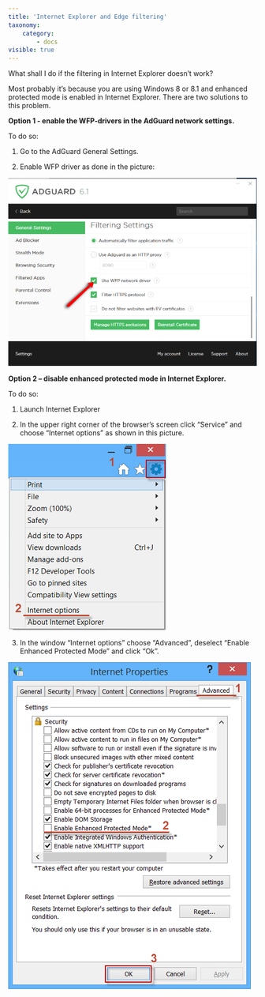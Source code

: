 ```yaml
---
title: 'Internet Explorer and Edge filtering'
taxonomy:
    category:
        - docs
visible: true
---
```


What shall I do if the filtering in Internet Explorer doesn’t work?

Most probably it’s because you are using Windows 8 or 8.1 and enhanced protected mode is enabled in Internet Explorer. There are two solutions to this problem. 

**Option 1 - enable the WFP-drivers in the AdGuard network settings.**

To do so:

1. Go to the AdGuard General Settings.

2. Enable WFP driver as done in the picture:

![](Enable_wpf_en.png)

**Option 2 – disable enhanced protected mode in Internet Explorer.**

To do so:

1. Launch Internet Explorer

2. In the upper right corner of the browser’s screen click “Service” and choose “Internet options” as shown in this picture.

![](Internet%20options.png)

  3. In the window “Internet options” choose “Advanced”, deselect “Enable Enhanced Protected Mode” and click “Ok”.

![](Advanced.png)

